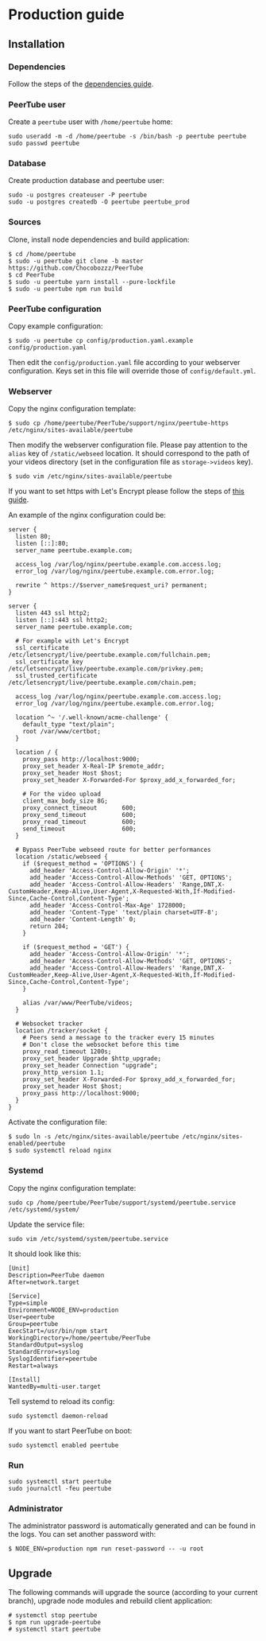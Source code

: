# Production guide

## Installation

### Dependencies

Follow the steps of the [dependencies guide](dependencies.md).

### PeerTube user

Create a `peertube` user with `/home/peertube` home:

```
sudo useradd -m -d /home/peertube -s /bin/bash -p peertube peertube
sudo passwd peertube
```

### Database

Create production database and peertube user:

```
sudo -u postgres createuser -P peertube
sudo -u postgres createdb -O peertube peertube_prod
```

### Sources

Clone, install node dependencies and build application:

```
$ cd /home/peertube
$ sudo -u peertube git clone -b master https://github.com/Chocobozzz/PeerTube
$ cd PeerTube
$ sudo -u peertube yarn install --pure-lockfile
$ sudo -u peertube npm run build
```

### PeerTube configuration

Copy example configuration:

```
$ sudo -u peertube cp config/production.yaml.example config/production.yaml
```

Then edit the `config/production.yaml` file according to your webserver
configuration. Keys set in this file will override those of
`config/default.yml`.

### Webserver

Copy the nginx configuration template:

```
$ sudo cp /home/peertube/PeerTube/support/nginx/peertube-https /etc/nginx/sites-available/peertube
```

Then modify the webserver configuration file. Please pay attention to the `alias` key of `/static/webseed` location. 
It should correspond to the path of your videos directory (set in the configuration file as `storage->videos` key).

```
$ sudo vim /etc/nginx/sites-available/peertube
```

If you want to set https with Let's Encrypt please follow the steps of [this guide](https://www.digitalocean.com/community/tutorials/how-to-secure-nginx-with-let-s-encrypt-on-ubuntu-16-04).

An example of the nginx configuration could be:

```
server {
  listen 80;
  listen [::]:80;
  server_name peertube.example.com;

  access_log /var/log/nginx/peertube.example.com.access.log;
  error_log /var/log/nginx/peertube.example.com.error.log;

  rewrite ^ https://$server_name$request_uri? permanent;
}

server {
  listen 443 ssl http2;
  listen [::]:443 ssl http2;
  server_name peertube.example.com;

  # For example with Let's Encrypt
  ssl_certificate      /etc/letsencrypt/live/peertube.example.com/fullchain.pem;
  ssl_certificate_key  /etc/letsencrypt/live/peertube.example.com/privkey.pem;
  ssl_trusted_certificate /etc/letsencrypt/live/peertube.example.com/chain.pem;

  access_log /var/log/nginx/peertube.example.com.access.log;
  error_log /var/log/nginx/peertube.example.com.error.log;

  location ^~ '/.well-known/acme-challenge' {
    default_type "text/plain";
    root /var/www/certbot;
  }

  location / {
    proxy_pass http://localhost:9000;
    proxy_set_header X-Real-IP $remote_addr;
    proxy_set_header Host $host;
    proxy_set_header X-Forwarded-For $proxy_add_x_forwarded_for;

    # For the video upload
    client_max_body_size 8G;
    proxy_connect_timeout       600;
    proxy_send_timeout          600;
    proxy_read_timeout          600;
    send_timeout                600;
  }

  # Bypass PeerTube webseed route for better performances
  location /static/webseed {
    if ($request_method = 'OPTIONS') {
      add_header 'Access-Control-Allow-Origin' '*';
      add_header 'Access-Control-Allow-Methods' 'GET, OPTIONS';
      add_header 'Access-Control-Allow-Headers' 'Range,DNT,X-CustomHeader,Keep-Alive,User-Agent,X-Requested-With,If-Modified-Since,Cache-Control,Content-Type';
      add_header 'Access-Control-Max-Age' 1728000;
      add_header 'Content-Type' 'text/plain charset=UTF-8';
      add_header 'Content-Length' 0;
      return 204;
    }

    if ($request_method = 'GET') {
      add_header 'Access-Control-Allow-Origin' '*';
      add_header 'Access-Control-Allow-Methods' 'GET, OPTIONS';
      add_header 'Access-Control-Allow-Headers' 'Range,DNT,X-CustomHeader,Keep-Alive,User-Agent,X-Requested-With,If-Modified-Since,Cache-Control,Content-Type';
    }

    alias /var/www/PeerTube/videos;
  }

  # Websocket tracker
  location /tracker/socket {
    # Peers send a message to the tracker every 15 minutes
    # Don't close the websocket before this time
    proxy_read_timeout 1200s;
    proxy_set_header Upgrade $http_upgrade;
    proxy_set_header Connection "upgrade";
    proxy_http_version 1.1;
    proxy_set_header X-Forwarded-For $proxy_add_x_forwarded_for;
    proxy_set_header Host $host;
    proxy_pass http://localhost:9000;
  }
}
```


Activate the configuration file:

```
$ sudo ln -s /etc/nginx/sites-available/peertube /etc/nginx/sites-enabled/peertube
$ sudo systemctl reload nginx
```

### Systemd

Copy the nginx configuration template:

```
sudo cp /home/peertube/PeerTube/support/systemd/peertube.service /etc/systemd/system/
```

Update the service file:

```
sudo vim /etc/systemd/system/peertube.service
```

It should look like this:

```
[Unit]
Description=PeerTube daemon
After=network.target

[Service]
Type=simple
Environment=NODE_ENV=production
User=peertube
Group=peertube
ExecStart=/usr/bin/npm start
WorkingDirectory=/home/peertube/PeerTube
StandardOutput=syslog
StandardError=syslog
SyslogIdentifier=peertube
Restart=always

[Install]
WantedBy=multi-user.target
```


Tell systemd to reload its config:

```
sudo systemctl daemon-reload
```

If you want to start PeerTube on boot:

```
sudo systemctl enabled peertube
```

### Run

```
sudo systemctl start peertube
sudo journalctl -feu peertube
```

### Administrator

The administrator password is automatically generated and can be found in the
logs. You can set another password with:

```
$ NODE_ENV=production npm run reset-password -- -u root
```

## Upgrade

The following commands will upgrade the source (according to your current
branch), upgrade node modules and rebuild client application:

```
# systemctl stop peertube
$ npm run upgrade-peertube
# systemctl start peertube
```
